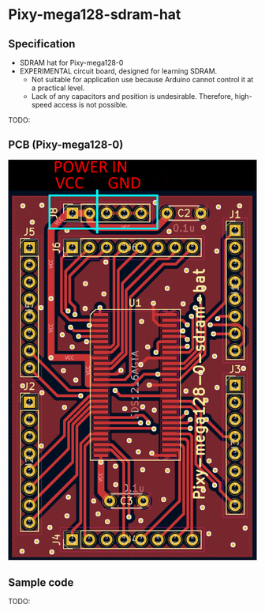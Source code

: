 # Pixy-mega128-sdram-hat

## Specification

* SDRAM hat for Pixy-mega128-0
* EXPERIMENTAL circuit board, designed for learning SDRAM.
  * Not suitable for application use because Arduino cannot control it at a practical level.
  * Lack of any capacitors and position is undesirable. Therefore, high-speed access is not possible.

TODO:

## PCB (Pixy-mega128-0)

![PCB](../Images/Pixy-mega128-sdram-hat-0-pcb.png)

## Sample code

TODO:

